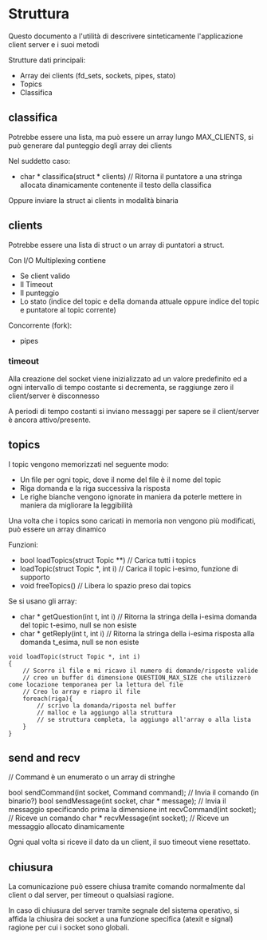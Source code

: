 # Struttura

Questo documento a l'utilità di descrivere sinteticamente l'applicazione client server e i suoi metodi

Strutture dati principali:
- Array dei clients (fd_sets, sockets, pipes, stato)
- Topics
- Classifica

## classifica

Potrebbe essere una lista, ma può essere un array lungo MAX_CLIENTS, si può generare dal punteggio degli array dei clients

Nel suddetto caso:
- char * classifica(struct * clients) // Ritorna il puntatore a una stringa allocata dinamicamente contenente il testo della classifica

Oppure inviare la struct ai clients in modalità binaria

## clients

Potrebbe essere una lista di struct o un array di puntatori a struct.

Con I/O Multiplexing contiene
- Se client valido
- Il Timeout
- Il punteggio
- Lo stato (indice del topic e della domanda attuale oppure indice del topic e puntatore al topic corrente)

Concorrente (fork):
- pipes

### timeout 

Alla creazione del socket viene inizializzato ad un valore predefinito ed a ogni intervallo di tempo costante si decrementa, se raggiunge zero il client/server è disconnesso

A periodi di tempo costanti si inviano messaggi per sapere se il client/server è ancora attivo/presente.

## topics

I topic vengono memorizzati nel seguente modo:
- Un file per ogni topic, dove il nome del file è il nome del topic
- Riga domanda e la riga successiva la risposta
- Le righe bianche vengono ignorate in maniera da poterle mettere in maniera da migliorare la leggibilità

Una volta che i topics sono caricati in memoria non vengono più modificati, può essere un array dinamico

Funzioni:
- bool loadTopics(struct Topic **) // Carica tutti i topics
- loadTopic(struct Topic *, int i) // Carica il topic i-esimo, funzione di supporto
- void freeTopics() // Libera lo spazio preso dai topics

Se si usano gli array:
- char * getQuestion(int t, int i) // Ritorna la stringa della i-esima domanda del topic t-esimo, null se non esiste
- char * getReply(int t, int i) // Ritorna la stringa della i-esima risposta alla domanda t_esima, null se non esiste

```
void loadTopic(struct Topic *, int i)
{
    // Scorro il file e mi ricavo il numero di domande/risposte valide
    // creo un buffer di dimensione QUESTION_MAX_SIZE che utilizzerò come locazione temporanea per la lettura del file
    // Creo lo array e riapro il file
    foreach(riga){
        // scrivo la domanda/riposta nel buffer
        // malloc e la aggiungo alla struttura
        // se struttura completa, la aggiungo all'array o alla lista
    }
}
```

## send and recv

// Command è un enumerato o un array di stringhe

bool sendCommand(int socket, Command command); // Invia il comando (in binario?)
bool sendMessage(int socket, char * message); // Invia il messaggio specificando prima la dimensione
int recvCommand(int socket); // Riceve un comando
char * recvMessage(int socket); // Riceve un messaggio allocato dinamicamente

Ogni qual volta si riceve il dato da un client, il suo timeout viene resettato.

## chiusura

La comunicazione può essere chiusa tramite comando normalmente dal client o dal server, per timeout o qualsiasi ragione.

In caso di chiusura del server tramite segnale del sistema operativo, si affida la chiusira dei socket a una funzione specifica (atexit e signal) ragione per cui i socket sono globali.
